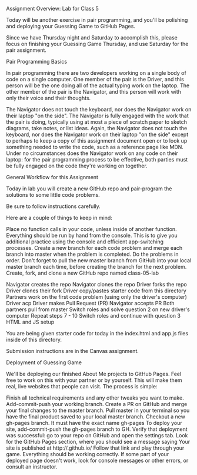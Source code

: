 Assignment Overview: Lab for Class 5

Today will be another exercise in pair programming, and you'll be polishing and deploying your Guessing Game to GitHub Pages.

Since we have Thursday night and Saturday to accomplish this, please focus on finishing your Guessing Game Thursday, and use Saturday for the pair assignment.

Pair Programming Basics

In pair programming there are two developers working on a single body of code on a single computer. One member of the pair is the Driver, and this person will be the one doing all of the actual typing work on the laptop. The other member of the pair is the Navigator, and this person will work with only their voice and their thoughts.

The Navigator does not touch the keyboard, nor does the Navigator work on their laptop "on the side". The Navigator is fully engaged with the work that the pair is doing, typically using at most a piece of scratch paper to sketch diagrams, take notes, or list ideas. Again, the Navigator does not touch the keyboard, nor does the Navigator work on their laptop "on the side" except to perhaps to keep a copy of this assignment document open or to look up something needed to write the code, such as a reference page like MDN. Under no circumstances does the Navigator work on any code on their laptop: for the pair programming process to be effective, both parties must be fully engaged on the code they're working on together.

General Workflow for this Assignment

Today in lab you will create a new GitHub repo and pair-program the solutions to some little code problems.

Be sure to follow instructions carefully.

Here are a couple of things to keep in mind:

Place no function calls in your code, unless inside of another function. Everything should be run by hand from the console. This is to give you additional practice using the console and efficient app-switching processes.
Create a new branch for each code problem and merge each branch into master when the problem is completed. Do the problems in order. Don't forget to pull the new master branch from GitHub into your local master branch each time, before creating the branch for the next problem.
Create, fork, and clone a new GitHub repo named class-05-lab

Navigator creates the repo
Navigator clones the repo
Driver forks the repo
Driver clones their fork
Driver copy/pastes starter code from this directory
Partners work on the first code problem (using only the driver's computer)
Driver acp
Driver makes Pull Request (PR)
Navigator accepts PR
Both partners pull from master
Switch roles and solve question 2 on new driver's computer
Repeat steps 7 - 10
Switch roles and continue with question 3
HTML and JS setup

You are being given starter code for today in the index.html and app.js files inside of this directory.

Submission instructions are in the Canvas assignment.

Deployment of Guessing Game

We'll be deploying our finished About Me projects to GitHub Pages. Feel free to work on this with your partner or by yourself. This will make them real, live websites that people can visit. The process is simple:

Finish all technical requirements and any other tweaks you want to make.
Add-commit-push your working branch.
Create a PR on GitHub and merge your final changes to the master branch.
Pull master in your terminal so you have the final product saved to your local master branch.
Checkout a new gh-pages branch. It must have the exact name gh-pages
To deploy your site, add-commit-push the gh-pages branch to GH.
Verify that deployment was successful: go to your repo on GitHub and open the settings tab. Look for the GitHub Pages section, where you should see a message saying Your site is published at http://<username>.github.io/<repo-name> Follow that link and play through your game. Everything should be working correctly. If some part of your deployed page doesn't work, look for console messages or other errors, or consult an instructor.
